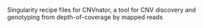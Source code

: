 Singularity recipe files for CNVnator, a tool for CNV discovery and genotyping from depth-of-coverage by mapped reads
